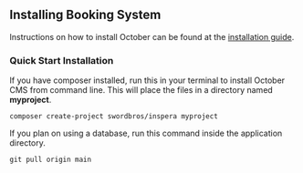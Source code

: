 ## Installing Booking System

Instructions on how to install October can be found at the [installation guide](https://docs.octobercms.com/3.x/setup/installation.html).

### Quick Start Installation

If you have composer installed, run this in your terminal to install October CMS from command line. This will place the files in a directory named **myproject**.

    composer create-project swordbros/inspera myproject

If you plan on using a database, run this command inside the application directory.

    git pull origin main





